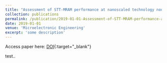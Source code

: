 ```yaml
---
title: "Assessment of STT-MRAM performance at nanoscaled technology nodes using a device-to-memory simulation framework"
collection: publications
permalink: /publication/2019-01-01-Assessment-of-STT-MRAM-performance-at-nanoscaled-technology-nodes-using-a-device-to-memory-simulation-framework
date: 2019-01-01
venue: 'Microelectronic Engineering'
excerpt: 'some description'
---
```

Access paper here: [DOI](https://doi.org/10.1016/j.mee.2019.111009){:target="_blank"}

test..

<!--
---
title: "Paper Title Number 1"
collection: publications
permalink: /publication/2009-10-01-paper-title-number-1
excerpt: 'This paper is about the number 1. The number 2 is left for future work.'
date: 2009-10-01
venue: 'Journal 1'
paperurl: 'http://academicpages.github.io/files/paper1.pdf'
citation: 'Your Name, You. (2009). &quot;Paper Title Number 1.&quot; <i>Journal 1</i>. 1(1).'
---
This paper is about the number 1. The number 2 is left for future work.

[Download paper here](http://academicpages.github.io/files/paper1.pdf)

Recommended citation: Your Name, You. (2009). "Paper Title Number 1." <i>Journal 1</i>. 1(1).
	-->